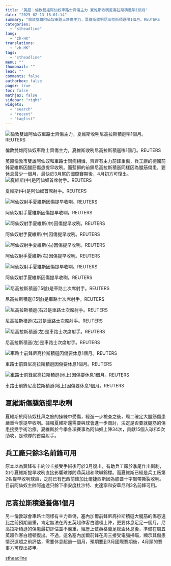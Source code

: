 ```yaml
---
title: "英超｜倫敦雙雄阿仙奴車路士齊傷主力 夏維斯收咧尼高拉斯積遜唞1個月"
date: "2025-02-13 16:01:14"
summary: "倫敦雙雄阿仙奴車路士齊傷主力，夏維斯收咧尼高拉斯積遜唞1個月。REUTERS       英..."
categories:
  - "stheadline"
lang:
  - "zh-HK"
translations:
  - "zh-HK"
tags:
  - "stheadline"
menu: ""
thumbnail: ""
lead: ""
comments: false
authorbox: false
pager: true
toc: false
mathjax: false
sidebar: "right"
widgets:
  - "search"
  - "recent"
  - "taglist"
---
```


![倫敦雙雄阿仙奴車路士齊傷主力，夏維斯收咧尼高拉斯積遜唞1個月。REUTERS](https://image.stheadline.com/f/680p0/0x0/100/none/ceaafbd06609c949ef692679f002718d/stheadline/inewsmedia/20250213/_2025021315580095183.jpg)

倫敦雙雄阿仙奴車路士齊傷主力，夏維斯收咧尼高拉斯積遜唞1個月。REUTERS




英超倫敦市雙雄阿仙奴和車路士同病相憐，齊齊有主力前鋒重傷，兵工廠的德國前鋒夏維斯因腿筋傷患提早收咧。而藍獅的前鋒尼高拉斯積遜同樣因為腿筋傷患，要休息最少一個月，最快於3月尾的國際賽期後，4月初方可復出。
 ![夏維斯(中)是阿仙奴首席射手。REUTERS](https://image.hkhl.hk/f/1024p0/0x0/100/none/dc1f2e6ebad0357a248b71fb6c85e845/2025-02/2025-02-02T163214Z_1949019912_UP1EL2219XPP5_RTRMADP_3_SOCCER-ENGLAND-ARS-MCI-REPORT.JPG)


夏維斯(中)是阿仙奴首席射手。REUTERS



 ![阿仙奴射手夏維斯因傷提早收咧。REUTERS](https://image.hkhl.hk/f/1024p0/0x0/100/none/ed92690c5a48e35829307a2d39925474/2025-02/2025-01-25T170023Z_1284374538_UP1EL1P1B8M68_RTRMADP_3_SOCCER-ENGLAND-WOL-ARS-REPORT.JPG)


阿仙奴射手夏維斯因傷提早收咧。REUTERS



 ![阿仙奴射手夏維斯(中)因傷提早收咧。REUTERS](https://image.hkhl.hk/f/1024p0/0x0/100/none/42130ad4cae3063588245242cad533d0/2025-02/2025-02-02T170129Z_1548246194_UP1EL221BAGRL_RTRMADP_3_SOCCER-ENGLAND-ARS-MCI-REPORT.JPG)


阿仙奴射手夏維斯(中)因傷提早收咧。REUTERS



 ![阿仙奴射手夏維斯(右)因傷提早收咧。REUTERS](https://image.hkhl.hk/f/1024p0/0x0/100/none/995d48c91565ebb67132b4fdef684977/2025-02/2025-02-02T180541Z_1102634693_UP1EL221E9GWJ_RTRMADP_3_SOCCER-ENGLAND-ARS-MCI-REPORT_0.JPG)


阿仙奴射手夏維斯(右)因傷提早收咧。REUTERS



 ![阿仙奴射手夏維斯因傷提早收咧。REUTERS](https://image.hkhl.hk/f/1024p0/0x0/100/none/e4a1c8ee5aa8f0b072fca70af5285b42/2025-02/2025-02-05T201009Z_1472949911_UP1EL251K0W07_RTRMADP_3_SOCCER-ENGLAND-NEW-ARS-REPORT.JPG)


阿仙奴射手夏維斯因傷提早收咧。REUTERS



 ![尼高拉斯積遜(15號)是車路士次席射手。REUTERS](https://image.hkhl.hk/f/1024p0/0x0/100/none/8e72e9f76e9b5508bfb662556620b877/2025-02/2025-01-14T194445Z_1912962493_UP1EL1E1IUJ8S_RTRMADP_3_SOCCER-ENGLAND-CHE-BOU-REPORT.JPG)


尼高拉斯積遜(15號)是車路士次席射手。REUTERS



 ![尼高拉斯積遜(右2)是車路士次席射手。REUTERS](https://image.hkhl.hk/f/1024p0/0x0/100/none/6439e35d44d8140d7a70536bb9b3c752/2025-02/2025-01-14T205155Z_1323810844_UP1EL1E1LYHET_RTRMADP_3_SOCCER-ENGLAND-CHE-BOU-REPORT.JPG)


尼高拉斯積遜(右2)是車路士次席射手。REUTERS



 ![尼高拉斯積遜(左)是車路士次席射手。REUTERS](https://image.hkhl.hk/f/1024p0/0x0/100/none/b3c9976c5734d70094ca44bddbeef9cc/2025-02/2025-01-25T181606Z_590718317_UP1EL1P1EQSD9_RTRMADP_3_SOCCER-ENGLAND-MCI-CHE-REPORT.JPG)


尼高拉斯積遜(左)是車路士次席射手。REUTERS



 ![車路士前鋒尼高拉斯積遜因傷要休息1個月。REUTERS](https://image.hkhl.hk/f/1024p0/0x0/100/none/9b01cc9ebb454d66f9d9764d9040c7bf/2025-02/2025-02-03T202845Z_2143043118_UP1EL231KVVEM_RTRMADP_3_SOCCER-ENGLAND-CHE-WHU-REPORT.JPG)


車路士前鋒尼高拉斯積遜因傷要休息1個月。REUTERS



 ![車路士前鋒尼高拉斯積遜(地上)因傷要休息1個月。REUTERS](https://image.hkhl.hk/f/1024p0/0x0/100/none/ffffebb5a92e973e9d2ba6526223fe03/2025-02/2025-02-03T202938Z_625344191_UP1EL231KXCEN_RTRMADP_3_SOCCER-ENGLAND-CHE-WHU-REPORT.JPG)


車路士前鋒尼高拉斯積遜(地上)因傷要休息1個月。REUTERS




夏維斯傷腿筋提早收咧
----------

夏維斯於阿仙奴杜拜之旅的操練中受傷，經進一步檢查之後，周二確定大腿筋傷患嚴重今季提早收咧。據報夏維斯還需要與球會進一步商討，決定是否要就腿筋的傷患接受手術治療。夏維斯於今季各項賽事為阿仙奴上陣34次，貢獻15個入球和5次助攻，是球隊的首席射手。

兵工廠只餘3名前鋒可用
-----------

原本以為翼鋒布卡約沙卡接受手術後可於3月復出，有助兵工廠於季尾作出衝刺，如今夏維斯提早收咧直接影響球隊問鼎英超和歐聯錦標。而夏維斯已經是兵工廠第2名提早收咧球員，之前已有巴西前鋒加比爾捷西斯因為膝蓋十字韌帶撕裂收咧。目前阿仙奴主帥阿迪達只餘下李安度杜沙特、史達寧和安華尼利3名前鋒可用。

尼高拉斯積遜養傷1個月
-----------

另一倫敦球會車路士同樣有主力重傷，塞內加爾前鋒尼高拉斯積遜大腿筋的傷患遠比之前預期嚴重，肯定無法在周五英超作客白禮頓上陣，更要休息足足一個月。尼高拉斯積遜的傷患最初評估並不嚴重，經歷上仗英格蘭足總盃休息後，準備在周五英超作客白禮頓復出。不過，這名塞內加爾前鋒在周三接受電腦掃瞄，顯示其傷患情況遠超之前評估，需要休息超過一個月，預期要到3月國際賽期後，4月頭的賽事方可復出披甲。

[stheadline](https://std.stheadline.com/realtime/article/2052568/即時-體育-英超-倫敦雙雄阿仙奴車路士齊傷主力-夏維斯收咧尼高拉斯積遜唞1個月)
